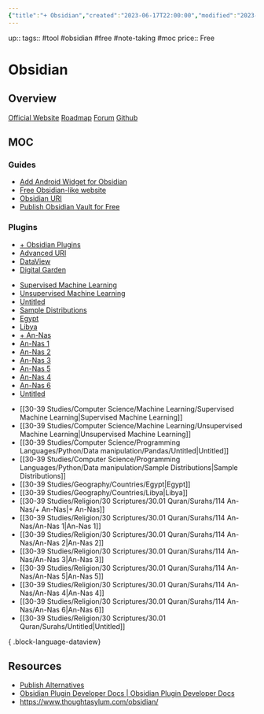 ```yaml
---
{"title":"+ Obsidian","created":"2023-06-17T22:00:00","modified":"2023-10-03T22:22:10","aliases":["Obsidian"],"dg-publish":true,"dg-pinned":true,"permalink":"/40-49-toolbox/40-note-taking/40-01-obsidian/obsidian/","pinned":true,"dgPassFrontmatter":true,"updated":"2023-10-03T22:22:10"}
---
```



up:: 
tags:: #tool #obsidian #free #note-taking #moc
price:: Free

# Obsidian

## Overview

[Official Website](https://obsidian.md/)
[Roadmap](https://obsidian.md/roadmap/)
[Forum](https://forum.obsidian.md/)
[Github](https://github.com/obsidianmd)

## MOC


<div><span><h3 data-heading="Guides">Guides</h3>
<ul>
<li><a data-href="Add Android Widget for Obsidian" href="Add Android Widget for Obsidian" class="internal-link" target="_blank" rel="noopener">Add Android Widget for Obsidian</a></li>
<li><a data-href="Free Obsidian-like website" href="Free Obsidian-like website" class="internal-link" target="_blank" rel="noopener">Free Obsidian-like website</a></li>
<li><a data-href="Obsidian URI" href="Obsidian URI" class="internal-link" target="_blank" rel="noopener">Obsidian URI</a></li>
<li><a data-href="Publish Obsidian Vault for Free" href="Publish Obsidian Vault for Free" class="internal-link" target="_blank" rel="noopener">Publish Obsidian Vault for Free</a></li>
</ul>
<h3 data-heading="Plugins">Plugins</h3>
<ul>
<li><a data-href="+ Obsidian Plugins" href="+ Obsidian Plugins" class="internal-link" target="_blank" rel="noopener">+ Obsidian Plugins</a></li>
<li><a data-href="Advanced URI" href="Advanced URI" class="internal-link" target="_blank" rel="noopener">Advanced URI</a></li>
<li><a data-href="DataView" href="DataView" class="internal-link" target="_blank" rel="noopener">DataView</a></li>
<li><a data-href="Digital Garden" href="Digital Garden" class="internal-link" target="_blank" rel="noopener">Digital Garden</a></li>
</ul></span></div>

<div><ul class="dataview list-view-ul"><li><span><a data-tooltip-position="top" aria-label="30-39 Studies/Computer Science/Machine Learning/Supervised Machine Learning.md" data-href="30-39 Studies/Computer Science/Machine Learning/Supervised Machine Learning.md" href="30-39 Studies/Computer Science/Machine Learning/Supervised Machine Learning.md" class="internal-link" target="_blank" rel="noopener">Supervised Machine Learning</a></span></li><li><span><a data-tooltip-position="top" aria-label="30-39 Studies/Computer Science/Machine Learning/Unsupervised Machine Learning.md" data-href="30-39 Studies/Computer Science/Machine Learning/Unsupervised Machine Learning.md" href="30-39 Studies/Computer Science/Machine Learning/Unsupervised Machine Learning.md" class="internal-link" target="_blank" rel="noopener">Unsupervised Machine Learning</a></span></li><li><span><a data-tooltip-position="top" aria-label="30-39 Studies/Computer Science/Programming Languages/Python/Data manipulation/Pandas/Untitled.md" data-href="30-39 Studies/Computer Science/Programming Languages/Python/Data manipulation/Pandas/Untitled.md" href="30-39 Studies/Computer Science/Programming Languages/Python/Data manipulation/Pandas/Untitled.md" class="internal-link" target="_blank" rel="noopener">Untitled</a></span></li><li><span><a data-tooltip-position="top" aria-label="30-39 Studies/Computer Science/Programming Languages/Python/Data manipulation/Sample Distributions.md" data-href="30-39 Studies/Computer Science/Programming Languages/Python/Data manipulation/Sample Distributions.md" href="30-39 Studies/Computer Science/Programming Languages/Python/Data manipulation/Sample Distributions.md" class="internal-link" target="_blank" rel="noopener">Sample Distributions</a></span></li><li><span><a data-tooltip-position="top" aria-label="30-39 Studies/Geography/Countries/Egypt.md" data-href="30-39 Studies/Geography/Countries/Egypt.md" href="30-39 Studies/Geography/Countries/Egypt.md" class="internal-link" target="_blank" rel="noopener">Egypt</a></span></li><li><span><a data-tooltip-position="top" aria-label="30-39 Studies/Geography/Countries/Libya.md" data-href="30-39 Studies/Geography/Countries/Libya.md" href="30-39 Studies/Geography/Countries/Libya.md" class="internal-link" target="_blank" rel="noopener">Libya</a></span></li><li><span><a data-tooltip-position="top" aria-label="30-39 Studies/Religion/30 Scriptures/30.01 Quran/Surahs/114 An-Nas/+ An-Nas.md" data-href="30-39 Studies/Religion/30 Scriptures/30.01 Quran/Surahs/114 An-Nas/+ An-Nas.md" href="30-39 Studies/Religion/30 Scriptures/30.01 Quran/Surahs/114 An-Nas/+ An-Nas.md" class="internal-link" target="_blank" rel="noopener">+ An-Nas</a></span></li><li><span><a data-tooltip-position="top" aria-label="30-39 Studies/Religion/30 Scriptures/30.01 Quran/Surahs/114 An-Nas/An-Nas 1.md" data-href="30-39 Studies/Religion/30 Scriptures/30.01 Quran/Surahs/114 An-Nas/An-Nas 1.md" href="30-39 Studies/Religion/30 Scriptures/30.01 Quran/Surahs/114 An-Nas/An-Nas 1.md" class="internal-link" target="_blank" rel="noopener">An-Nas 1</a></span></li><li><span><a data-tooltip-position="top" aria-label="30-39 Studies/Religion/30 Scriptures/30.01 Quran/Surahs/114 An-Nas/An-Nas 2.md" data-href="30-39 Studies/Religion/30 Scriptures/30.01 Quran/Surahs/114 An-Nas/An-Nas 2.md" href="30-39 Studies/Religion/30 Scriptures/30.01 Quran/Surahs/114 An-Nas/An-Nas 2.md" class="internal-link" target="_blank" rel="noopener">An-Nas 2</a></span></li><li><span><a data-tooltip-position="top" aria-label="30-39 Studies/Religion/30 Scriptures/30.01 Quran/Surahs/114 An-Nas/An-Nas 3.md" data-href="30-39 Studies/Religion/30 Scriptures/30.01 Quran/Surahs/114 An-Nas/An-Nas 3.md" href="30-39 Studies/Religion/30 Scriptures/30.01 Quran/Surahs/114 An-Nas/An-Nas 3.md" class="internal-link" target="_blank" rel="noopener">An-Nas 3</a></span></li><li><span><a data-tooltip-position="top" aria-label="30-39 Studies/Religion/30 Scriptures/30.01 Quran/Surahs/114 An-Nas/An-Nas 5.md" data-href="30-39 Studies/Religion/30 Scriptures/30.01 Quran/Surahs/114 An-Nas/An-Nas 5.md" href="30-39 Studies/Religion/30 Scriptures/30.01 Quran/Surahs/114 An-Nas/An-Nas 5.md" class="internal-link" target="_blank" rel="noopener">An-Nas 5</a></span></li><li><span><a data-tooltip-position="top" aria-label="30-39 Studies/Religion/30 Scriptures/30.01 Quran/Surahs/114 An-Nas/An-Nas 4.md" data-href="30-39 Studies/Religion/30 Scriptures/30.01 Quran/Surahs/114 An-Nas/An-Nas 4.md" href="30-39 Studies/Religion/30 Scriptures/30.01 Quran/Surahs/114 An-Nas/An-Nas 4.md" class="internal-link" target="_blank" rel="noopener">An-Nas 4</a></span></li><li><span><a data-tooltip-position="top" aria-label="30-39 Studies/Religion/30 Scriptures/30.01 Quran/Surahs/114 An-Nas/An-Nas 6.md" data-href="30-39 Studies/Religion/30 Scriptures/30.01 Quran/Surahs/114 An-Nas/An-Nas 6.md" href="30-39 Studies/Religion/30 Scriptures/30.01 Quran/Surahs/114 An-Nas/An-Nas 6.md" class="internal-link" target="_blank" rel="noopener">An-Nas 6</a></span></li><li><span><a data-tooltip-position="top" aria-label="30-39 Studies/Religion/30 Scriptures/30.01 Quran/Surahs/Untitled.md" data-href="30-39 Studies/Religion/30 Scriptures/30.01 Quran/Surahs/Untitled.md" href="30-39 Studies/Religion/30 Scriptures/30.01 Quran/Surahs/Untitled.md" class="internal-link" target="_blank" rel="noopener">Untitled</a></span></li></ul></div>

- [[30-39 Studies/Computer Science/Machine Learning/Supervised Machine Learning\|Supervised Machine Learning]]
- [[30-39 Studies/Computer Science/Machine Learning/Unsupervised Machine Learning\|Unsupervised Machine Learning]]
- [[30-39 Studies/Computer Science/Programming Languages/Python/Data manipulation/Pandas/Untitled\|Untitled]]
- [[30-39 Studies/Computer Science/Programming Languages/Python/Data manipulation/Sample Distributions\|Sample Distributions]]
- [[30-39 Studies/Geography/Countries/Egypt\|Egypt]]
- [[30-39 Studies/Geography/Countries/Libya\|Libya]]
- [[30-39 Studies/Religion/30 Scriptures/30.01 Quran/Surahs/114 An-Nas/+ An-Nas\|+ An-Nas]]
- [[30-39 Studies/Religion/30 Scriptures/30.01 Quran/Surahs/114 An-Nas/An-Nas 1\|An-Nas 1]]
- [[30-39 Studies/Religion/30 Scriptures/30.01 Quran/Surahs/114 An-Nas/An-Nas 2\|An-Nas 2]]
- [[30-39 Studies/Religion/30 Scriptures/30.01 Quran/Surahs/114 An-Nas/An-Nas 3\|An-Nas 3]]
- [[30-39 Studies/Religion/30 Scriptures/30.01 Quran/Surahs/114 An-Nas/An-Nas 5\|An-Nas 5]]
- [[30-39 Studies/Religion/30 Scriptures/30.01 Quran/Surahs/114 An-Nas/An-Nas 4\|An-Nas 4]]
- [[30-39 Studies/Religion/30 Scriptures/30.01 Quran/Surahs/114 An-Nas/An-Nas 6\|An-Nas 6]]
- [[30-39 Studies/Religion/30 Scriptures/30.01 Quran/Surahs/Untitled\|Untitled]]

{ .block-language-dataview}

## Resources

- [Publish Alternatives](https://kool.casa/notes/aizdxkgbr2lmkosw/)
- [Obsidian Plugin Developer Docs | Obsidian Plugin Developer Docs](https://marcus.se.net/obsidian-plugin-docs/)
- https://www.thoughtasylum.com/obsidian/


